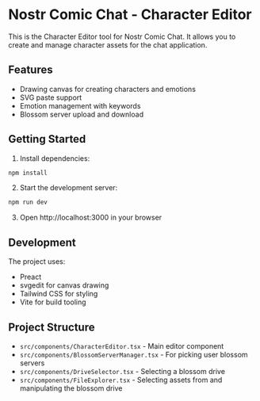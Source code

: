 # Nostr Comic Chat - Character Editor

This is the Character Editor tool for Nostr Comic Chat. It allows you to create and manage character assets for the chat application.

## Features

- Drawing canvas for creating characters and emotions
- SVG paste support
- Emotion management with keywords
- Blossom server upload and download

## Getting Started

1. Install dependencies:
```bash
npm install
```

2. Start the development server:
```bash
npm run dev
```

3. Open http://localhost:3000 in your browser

## Development

The project uses:
- Preact
- svgedit for canvas drawing
- Tailwind CSS for styling
- Vite for build tooling

## Project Structure

- `src/components/CharacterEditor.tsx` - Main editor component
- `src/components/BlossomServerManager.tsx` - For picking user blossom servers
- `src/components/DriveSelector.tsx` - Selecting a blossom drive
- `src/components/FileExplorer.tsx` - Selecting assets from and manipulating the blossom drive
